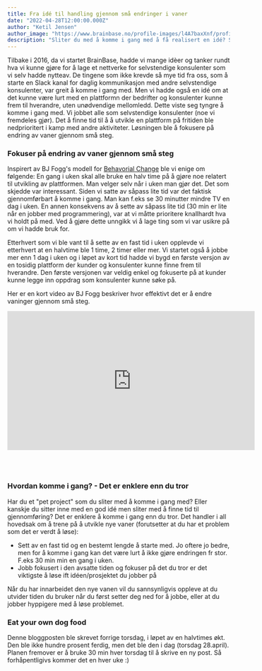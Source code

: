 ```yaml
---
title: Fra idé til handling gjennom små endringer i vaner
date: "2022-04-28T12:00:00.000Z"
author: "Ketil Jensen"
author_image: "https://www.brainbase.no/profile-images/l4A7baxXnf/profilePicture.jpg"
description: "Sliter du med å komme i gang med å få realisert en idé? Små endringer i vaner kan hjelpe deg"
---
```

Tilbake i 2016, da vi startet BrainBase, hadde vi mange idèer og tanker rundt hva vi kunne gjøre for å lage et nettverke for selvstendige konsulenter som vi selv hadde nytteav. De tingene som ikke krevde så mye tid fra oss, som å starte en Slack kanal for daglig kommunikasjon med andre selvstendige konsulenter, var greit å komme
i gang med. Men vi hadde også en idé om at det kunne være lurt med en plattformn der bedrifter og konsulenter kunne frem til hverandre, uten unødvendige mellomledd. Dette viste seg tyngre å komme i gang med. Vi jobbet alle som selvstendige konsulenter (noe vi fremdeles gjør). Det å finne tid til å å utvikle en plattform på fritiden ble nedprioritert i kamp med andre aktiviteter. Løsningen ble å fokusere på endring av vaner gjennom små steg.

### Fokuser på endring av vaner gjennom små steg
Inspirert av BJ Fogg's modell for [Behavorial Change](https://tinyhabits.com) ble vi enige om følgende:
En gang i uken skal alle bruke en halv time på å gjøre noe relatert til utvikling av plattformen. Man velger selv når i uken man gjør det.
Det som skjedde var interessant. Siden vi satte av såpass lite tid var det faktisk gjennomførbart å komme i gang. Man kan f.eks se 30 minutter mindre TV en dag i uken. En annen konsekvens av å sette av såpass lite tid (30 min er lite når en jobber med programmering), var at vi måtte prioritere knallhardt hva vi holdt på med. Ved å gjøre dette unngikk vi å lage ting som vi var usikre på om vi hadde bruk for.

Etterhvert som vi ble vant til å sette av en fast tid i uken opplevde vi etterhvert at en halvtime ble 1 time, 2 timer eller mer. Vi startet også å jobbe mer enn 1 dag i uken og i løpet av kort tid hadde vi bygd en første versjon av en tosidig plattform der kunder og konsulenter kunne finne frem til hverandre. Den første versjonen var veldig enkel og fokuserte på at kunder kunne legge inn oppdrag som konsulenter kunne søke på.

Her er en kort video av BJ Fogg beskriver hvor effektivt det er å endre vaninger gjennom små steg.

<iframe width="560" height="315" src="https://www.youtube.com/embed/AdKUJxjn-R8" title="YouTube video player" frameborder="0" allow="accelerometer; autoplay; clipboard-write; encrypted-media; gyroscope; picture-in-picture" allowfullscreen></iframe>

<br/><br/>

### Hvordan komme i gang? - Det er enklere enn du tror
Har du et "pet project" som du sliter med å komme i gang med? Eller kanskje du sitter inne med en god idé men sliter med å finne tid til gjennomføring? Det er enklere å komme i gang enn du tror. Det handler i all hovedsak om å trene på å utvikle nye vaner (forutsetter at du har et problem som det er verdt å løse):

- Sett av en fast tid og en bestemt lengde å starte med. Jo oftere jo bedre, men for å komme i gang kan det være lurt å ikke gjøre endringen fr stor. F.eks 30 min min en gang i uken.
- Jobb fokusert i den avsatte tiden og fokuser på det du tror er det viktigste å løse ift idéen/prosjektet du jobber på

Når du har innarbeidet den nye vanen vil du sannsynligvis oppleve at du utvider tiden du bruker når du først setter deg ned for å jobbe, eller at du jobber hyppigere med å løse problemet.

### Eat your own dog food
Denne bloggposten ble skrevet forrige torsdag, i løpet av en halvtimes økt. Den ble ikke hundre prosent ferdig, men det ble den i dag (torsdag 28.april). Planen fremover er å bruke 30 min hver torsdag til å skrive en ny post. Så forhåpentligivs kommer det en hver uke :) 
